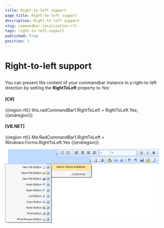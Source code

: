 ```yaml
---
title: Right-to-left support
page_title: Right-to-left support
description: Right-to-left support
slug: commandbar-localization-rtl
tags: right-to-left,support
published: True
position: 1
---
```


# Right-to-left support



## 

You can present the content of your commandbar instance in a right-to-left direction by setting the __RightToLeft__ property to *Yes*:
        

#### __[C#]__

{{region rtl}}
	            this.radCommandBar1.RightToLeft = RightToLeft.Yes;
	{{endregion}}



#### __[VB.NET]__

{{region rtl}}
	        Me.RadCommandBar1.RightToLeft = Windows.Forms.RightToLeft.Yes
	{{endregion}}

![commandbar-localization-right-to-left-support 001](images/commandbar-localization-right-to-left-support001.png)
